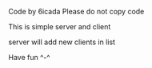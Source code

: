 Code by 6icada
Please do not copy code

This is simple server and client

server will add new clients in list

Have fun ^-^
